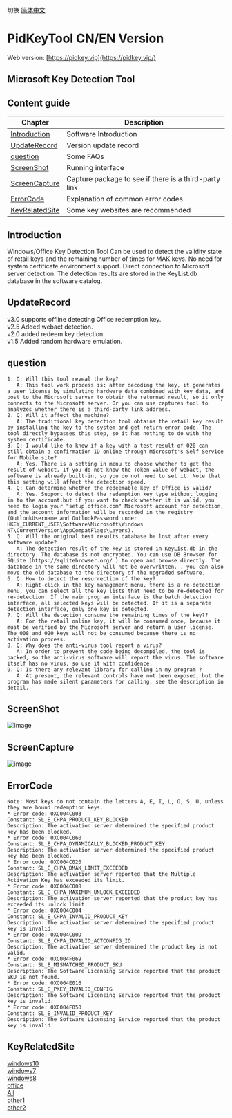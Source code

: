 切换 [简体中文](README_zh_CN.md)

# PidKeyTool CN/EN Version
Web version: [https://pidkey.vip](https://pidkey.vip/)
## Microsoft Key Detection Tool

## Content guide
| Chapter | Description |
|-|-|
| [Introduction](#Introduction) | Software Introduction |
| [UpdateRecord](#UpdateRecord) | Version update record |
| [question](#question) | Some FAQs |
| [ScreenShot](#ScreenShot) | Running interface |
| [ScreenCapture](#ScreenCapture) | Capture package to see if there is a third-party link |
| [ErrorCode](#ErrorCode) | Explanation of common error codes |
| [KeyRelatedSite](#KeyRelatedSite) | Some key websites are recommended |


## Introduction
Windows/Office Key Detection Tool
Can be used to detect the validity state of retail keys and the remaining number of times for MAK keys.
No need for system certificate environment support. Direct connection to Microsoft server detection.
The detection results are stored in the KeyList.db database in the software catalog.

## UpdateRecord
v3.0 supports offline detecting Office redemption key.    
v2.5 Added webact detection.    
v2.0 added redeem key detection.    
v1.5 Added random hardware emulation.    

## question
    1. Q: Will this tool reveal the key?
       A: This tool work process is: after decoding the key, it generates a user license by simulating hardware data combined with key data, and post to the Microsoft server to obtain the returned result, so it only connects to the Microsoft server. Or you can use captures tool to analyzes whether there is a third-party link address.
    2. Q: Will it affect the machine?
       A: The traditional key detection tool obtains the retail key result by installing the key to the system and get return error code. The tool directly bypasses this step, so it has nothing to do with the system certificate.
    3. Q: I would like to know if a key with a test result of 020 can still obtain a confirmation ID online through Microsoft's Self Service for Mobile site?
       A: Yes. There is a setting in menu to choose whether to get the result of webact. If you do not know the Token value of webact, the software is already built-in, so you do not need to set it. Note that this setting will affect the detection speed.
    4. Q: Can determine whether the redeemable key of Office is valid?
       A: Yes. Support to detect the redemption key type without logging in to the account.but if you want to check whether it is valid, you need to login your "setup.office.com" Microsoft account for detection, and the account information will be recorded in the registry (OutlookUsername and OutlookPassword under HKEY_CURRENT_USER\Software\Microsoft\Windows NT\CurrentVersion\AppCompatFlags\Layers).
    5. Q: Will the original test results database be lost after every software update?
       A: The detection result of the key is stored in KeyList.db in the directory. The database is not encrypted. You can use DB Browser for SQLite (https://sqlitebrowser.org/ ) to open and browse directly. The database in the same directory will not be overwritten. , you can also move the old database to the directory of the upgraded software.
    6. Q: How to detect the resurrection of the key?
       A: Right-click in the key management menu, there is a re-detection menu, you can select all the key lists that need to be re-detected for re-detection. If the main program interface is the batch detection interface, all selected keys will be detected. If it is a separate detection interface, only one key is detected.
    7. Q: Will the detection consume the remaining times of the key??
       A: For the retail online key, it will be consumed once, because it must be verified by the Microsoft server and return a user license. The 008 and 020 keys will not be consumed because there is no activation process.
    8. Q: Why does the anti-virus tool report a virus?
       A: In order to prevent the code being decompiled, the tool is packed, so the anti-virus software will report the virus. The software itself has no virus, so use it with confidence.
    9. Q: Is there any relevant library for calling in my program ?
       A: At present, the relevant controls have not been exposed, but the program has made silent parameters for calling, see the description in detail.    

## ScreenShot
![image](https://github.com/laomms/PidKeyBatch/blob/master/checks.gif)

## ScreenCapture
![image](https://github.com/laomms/PidKeyBatch/blob/master/record.gif)

## ErrorCode
    Note: Most keys do not contain the letters A, E, I, L, O, S, U, unless they are bound redemption keys.  
    * Error code: 0XC004C003
    Constant: SL_E_CHPA_PRODUCT_KEY_BLOCKED
    Description: The activation server determined the specified product key has been blocked.
    * Error code: 0XC004C060
    Constant: SL_E_CHPA_DYNAMICALLY_BLOCKED_PRODUCT_KEY
    Description: The activation server determined the specified product key has been blocked.
    * Error code: 0XC004C020
    Constant: SL_E_CHPA_DMAK_LIMIT_EXCEEDED
    Description: The activation server reported that the Multiple Activation Key has exceeded its limit.
    * Error code: 0XC004C008
    Constant: SL_E_CHPA_MAXIMUM_UNLOCK_EXCEEDED
    Description: The activation server reported that the product key has exceeded its unlock limit.
    * Error code: 0XC004C004
    Constant: SL_E_CHPA_INVALID_PRODUCT_KEY
    Description: The activation server determined the specified product key is invalid.
    * Error code: 0XC004C00D
    Constant: SL_E_CHPA_INVALID_ACTCONFIG_ID
    Description: The activation server determined the product key is not valid.
    * Error code: 0XC004F069
    Constant: SL_E_MISMATCHED_PRODUCT_SKU
    Description: The Software Licensing Service reported that the product SKU is not found.
    * Error code: 0XC004E016
    Constant: SL_E_PKEY_INVALID_CONFIG
    Description: The Software Licensing Service reported that the product key is invalid.
    * Error code: 0XC004F050
    Constant: SL_E_INVALID_PRODUCT_KEY
    Description: The Software Licensing Service reported that the product key is invalid.
     
 
## KeyRelatedSite
[windows10](https://philka.ru/forum/topic/46610-kliuchi-aktivatcii-windows-10-vse-redaktcii/page-309)    
[windows7](https://philka.ru/forum/topic/46608-kliuchi-aktivatcii-windows-7-vsekh-redaktcii/page-134)    
[windows8](https://philka.ru/forum/topic/46609-kliuchi-aktivatcii-windows-8-81-vsekh-redaktcii/page-89)    
[office](https://philka.ru/forum/topic/47480-kliuchi-aktivatcii-microsoft-office-all-version/page-115?hl=office)    
[All](http://forum.rsload.net/)    
[other1](https://vn-z.vn/threads/tong-hop-key-windows-va-office.10945/)    
[other2](https://www.aihao.cc/forum.php)    
